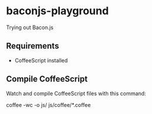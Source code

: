 baconjs-playground
==================

Trying out Bacon.js

Requirements
------------

* CoffeeScript installed


Compile CoffeeScript
------------

Watch and compile CoffeeScript files with this command:

coffee -wc -o js/ js/coffee/*.coffee
